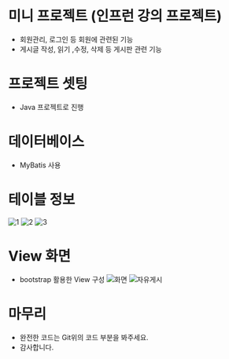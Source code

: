 # 미니 프로젝트 (인프런 강의 프로젝트)
- 회원관리, 로그인 등 회원에 관련된 기능
- 게시글 작성, 읽기 ,수정, 삭제  등 게시판 관련 기능
# 프로젝트 셋팅 
- Java 프로젝트로 진행 
# 데이터베이스 
- MyBatis 사용
# 테이블 정보
![1](https://user-images.githubusercontent.com/81339388/123446963-5cd3b380-d614-11eb-8013-75bd687f1bc9.PNG)
![2](https://user-images.githubusercontent.com/81339388/123447140-7aa11880-d614-11eb-8e53-6b223773b990.PNG)
![3](https://user-images.githubusercontent.com/81339388/123447146-7c6adc00-d614-11eb-869f-8d3fb09731b6.PNG) 
# View 화면
- bootstrap 활용한 View 구성
![화면](https://user-images.githubusercontent.com/81339388/123447153-7e349f80-d614-11eb-9a5a-71e0f6765067.PNG)
![자유게시](https://user-images.githubusercontent.com/81339388/123447151-7d9c0900-d614-11eb-93fd-855889128ecc.PNG)

# 마무리
- 완전한 코드는 Git위의 코드 부분을 봐주세요.
- 감사합니다.
